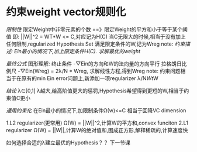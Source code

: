 # 约束weight vector规则化

*限制性*
限定Weight中非零元素的个数  ==》限定Weight的平方和小于等于某个阈值
即: ||W||^2 = WT*W <= C,对应记为H(C)
当C无限大的时候,相当于没有加上任何限制,regularized Hypothesis Set
满足限定条件的W,记为Wreg
note:
*约束描述: Ein最小的情况下,加上限定条件H(C). 求解最优的weight*

*最终公式*
图形理解: 终止条件 -▽Ein的方向和W的法向量的方向平行
拉格朗日比例尺
-▽Ein(Wreg) = 2λ/N * Wreg, 求解线性方程,得到Wreg
note:
约束问题相当于在原有的min Ein error问题上,新添加一项regularizer λ/N*Wt*W

*结论*
λ∈[0,1] λ越大,给高阶值更大的惩罚,Hypothesis希望得到更短的W,相当于约束值C更小

*通用约束化*
在Ein最小的情况下,加限制条件Ω(w)<=C
相当于回降VC dimension

1.L2 regularizer(更常用)
Ω(W) = ||W||^2,计算W的平方和,convex funciton
2.L1 regularizer
Ω(W) = ||W||,计算W的绝对值和,围成正方形,解释稀疏的,计算速度快


如何选择合适的λ建立最优的Hypothesis？？  下一节课
